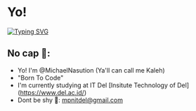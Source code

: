 # Yo!

[![Typing SVG](https://holopin.me/michaelnasution)](https://holopin.io/@michaelnasution)

## No cap 🧢:


  - Yo! I'm @MichaelNasution (Ya'll can call me Kaleh)
  - "Born To Code"
  - I'm currently studying at IT Del [Insitute Technology of Del] (https://www.del.ac.id/)
  - Dont be shy 🤟: mpnitdel@gmail.com


